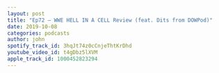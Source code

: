 ```yaml
---
layout: post
title: "Ep72 – WWE HELL IN A CELL Review (feat. Dits from DOWPod)"
date: 2019-10-08
categories: podcasts
author: john
spotify_track_id: 3hqJt74z0cCnjeThtKrDhd
youtube_video_id: t4gDbz5lXVM
apple_track_id: 1000452823294
---
```

